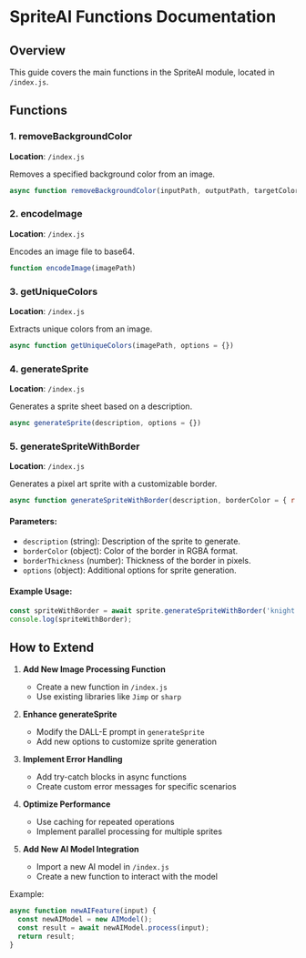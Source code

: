 # SpriteAI Functions Documentation

## Overview
This guide covers the main functions in the SpriteAI module, located in `/index.js`.

## Functions

### 1. removeBackgroundColor
**Location**: `/index.js`

Removes a specified background color from an image.

```javascript
async function removeBackgroundColor(inputPath, outputPath, targetColor, colorThreshold = 0, options = {})
```

### 2. encodeImage
**Location**: `/index.js`

Encodes an image file to base64.

```javascript
function encodeImage(imagePath)
```

### 3. getUniqueColors
**Location**: `/index.js`

Extracts unique colors from an image.

```javascript
async function getUniqueColors(imagePath, options = {})
```

### 4. generateSprite
**Location**: `/index.js`

Generates a sprite sheet based on a description.

```javascript
async generateSprite(description, options = {})
```

### 5. generateSpriteWithBorder
**Location**: `/index.js`

Generates a pixel art sprite with a customizable border.

```javascript
async function generateSpriteWithBorder(description, borderColor = { r: 0, g: 0, b: 0, alpha: 255 }, borderThickness = 1, options = {})
```

#### Parameters:
- `description` (string): Description of the sprite to generate.
- `borderColor` (object): Color of the border in RGBA format.
- `borderThickness` (number): Thickness of the border in pixels.
- `options` (object): Additional options for sprite generation.

#### Example Usage:
```javascript
const spriteWithBorder = await sprite.generateSpriteWithBorder('knight', { r: 255, g: 0, b: 0, alpha: 255 }, 5);
console.log(spriteWithBorder);
```

## How to Extend

1. **Add New Image Processing Function**
   - Create a new function in `/index.js`
   - Use existing libraries like `Jimp` or `sharp`

2. **Enhance generateSprite**
   - Modify the DALL-E prompt in `generateSprite`
   - Add new options to customize sprite generation

3. **Implement Error Handling**
   - Add try-catch blocks in async functions
   - Create custom error messages for specific scenarios

4. **Optimize Performance**
   - Use caching for repeated operations
   - Implement parallel processing for multiple sprites

5. **Add New AI Model Integration**
   - Import a new AI model in `/index.js`
   - Create a new function to interact with the model

Example:
```javascript
async function newAIFeature(input) {
  const newAIModel = new AIModel();
  const result = await newAIModel.process(input);
  return result;
}
```
